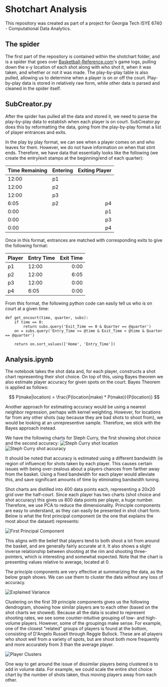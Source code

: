 # Shotchart Analysis

This repository was created as part of a project for Georgia Tech ISYE 6740 - Computational Data Analytics.

## The spider

The first part of the repository is contained within the shotchart folder, and is a spider that goes over [Basketball-Reference.com](https://www.basketball-reference.com/)'s game logs, pulling down the x-y location of each shot along with who shot it, when it was taken, and whether or not it was made. The play-by-play table is also pulled, allowing us to determine when a player is on or off the court. Play-by-play data is stored in relatively raw form, while other data is parsed and cleaned in the spider itself. 

## SubCreator.py

After the spider has pulled all the data and stored it, we need to parse the play-by-play data to establish when each player is on court. SubCreator.py does this by reformatting the data, going from the play-by-play format a list of player entrances and exits.

In the play by play format, we can see when a player comes on and who leaves for them. However, we do not have information on when that stint ends. Therefore, we have data that essentially looks like the following (we create the entry/exit stamps at the beginning/end of each quarter):

| Time Remaining | Entering | Exiting Player |
|:---|----|----:|
|12:00|p1||
|12:00|p2||
|12:00|p3||
|6:05|p2|p4|
|0:00||p1|
|0:00||p3|
|0:00||p4|

Once in this format, entrances are matched with corresponding exits to give the following format: 

|Player|Entry Time|Exit Time|
|:---|----|---:|
|p1|12:00|0:00|
|p2|12:00|6:05|
|p3|12:00|0:00|
|p4|6:05|0:00|

From this format, the following python code can easily tell us who is on court at a given time:
```
def get_oncourt(time, quarter, subs):
    if time == 0:
        return subs.query('Exit_Time == 0 & Quarter == @quarter')
    on = subs.query('Entry_Time >= @time & Exit_Time < @time & Quarter == @quarter')
    
    return on.sort_values(['Home', 'Entry_Time'])
```

## Analysis.ipynb

The notebook takes the shot data and, for each player, constructs a shot chart representing their shot choice. On top of this, using Bayes theorem we also estimate player accuracy for given spots on the court. Bayes Theorem is applied as follows: 

$$
P(make|location) = \frac{P(location|make) * P(make)}{P(location)}
$$

Another approach for estimating accuracy would be using a nearest neighbor regression, perhaps with kernel weighting. However, for locations far from any other shots (say because they are bad shots to shoot from), we would be looking at an unrepresentive sample. Therefore, we stick with the Bayes approach instead. 

We have the following charts for Steph Curry, the first showing shot choice and the second accuracy: 
![Steph Curry shot location](StephChoices.png)
![Steph Curry shot accuracy](StephAcc.png)

It should be noted that accuracy is estimated using a different bandwidth (ie region of influence) for shots taken by each player. This causes certain issues with being over-zealous about a players chances from farther away from the basket. Using a fixed bandwidth for each player would alleviate this, and save significant amounts of time by eliminating bandwidth tuning. 

Shot charts are distilled into 400 data points each, representing a 20x20 grid over the half-court. Since each player has two charts (shot choice and shot accuracy) this gives us 800 data points per player, a huge number. Therefore, we use PCA to reduce the dimensionality. Principle components are easy to understand, as they can easily be presented in shot chart form. Below is what the first principal component (ie the one that explains the most about the dataset) represents: 

![First Principal Component](PC1.png)

This aligns with the belief that players tend to both shoot a lot from around the basket, and are generally fairly accurate at it. It also shows a slight inverse relationship between shooting at the rim and shooting three-pointers, which is interesting and somewhat expected. Note that the chart is presenting values relative to average, located at 0. 

The principle components are very effective at summarizing the data, as the below graph shows. We can use them to cluster the data without any loss of accuracy. 

![Explained Variance](ExplainedVariance.png)

Clustering on the first 39 principle components gives us the following dendrogram, showing how similar players are to each other (based on the shot charts we showed). Because all the data is scaled to represent shooting rates, we see some counter-intuitive grouping of low- and high-volume players. However, some of the groupings make sense. For example, one of the closest "related" groups of players is found at the bottom, consisting of D'Angelo Russell through Reggie Bullock. These are all players who shoot well from a variety of spots, but are shoot both more frequently and more accurately from 3 than the average player. 

![Player Clusters](dendo1.png)

One way to get around the issue of dissimilar players being clustered is to add in volume data. For example, we could scale the entire shot choice chart by the number of shots taken, thus moving players away from each other. 